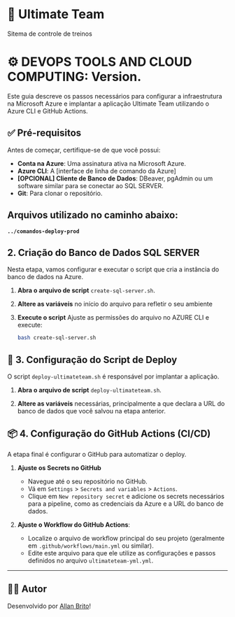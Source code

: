 # 🥏 Ultimate Team

Sitema de controle de treinos 

# ⚙️ DEVOPS TOOLS AND CLOUD COMPUTING: Version.

Este guia descreve os passos necessários para configurar a infraestrutura na Microsoft Azure e implantar a aplicação Ultimate Team utilizando o Azure CLI e GitHub Actions.

## ✅ Pré-requisitos

Antes de começar, certifique-se de que você possui:

* **Conta na Azure**: Uma assinatura ativa na Microsoft Azure.
* **Azure CLI**: A [interface de linha de comando da Azure]
* **[OPCIONAL] Cliente de Banco de Dados**: DBeaver, pgAdmin ou um software similar para se conectar ao SQL SERVER.
* **Git**: Para clonar o repositório.


## Arquivos utilizado no caminho abaixo:

**`../comandos-deploy-prod`**


## 2. Criação do Banco de Dados SQL SERVER

Nesta etapa, vamos configurar e executar o script que cria a instância do banco de dados na Azure.

1.  **Abra o arquivo de script** `create-sql-server.sh`.

2.  **Altere as variáveis** no início do arquivo para refletir o seu ambiente

3.  **Execute o script** Ajuste as permissões do arquivo no AZURE CLI e execute:
    ```bash
    bash create-sql-server.sh
    ```

## 🚀 3. Configuração do Script de Deploy

O script `deploy-ultimateteam.sh` é responsável por implantar a aplicação.

1.  **Abra o arquivo de script** `deploy-ultimateteam.sh`.

2.  **Altere as variáveis** necessárias, principalmente a que declara a URL do banco de dados que você salvou na etapa anterior.

## 📦 4. Configuração do GitHub Actions (CI/CD)

A etapa final é configurar o GitHub para automatizar o deploy.

1.  **Ajuste os Secrets no GitHub**
    * Navegue até o seu repositório no GitHub.
    * Vá em `Settings` > `Secrets and variables` > `Actions`.
    * Clique em `New repository secret` e adicione os secrets necessários para a pipeline, como as credenciais da Azure e a URL do banco de dados.

2.  **Ajuste o Workflow do GitHub Actions**:
    * Localize o arquivo de workflow principal do seu projeto (geralmente em `.github/workflows/main.yml` ou similar).
    * Edite este arquivo para que ele utilize as configurações e passos definidos no arquivo `ultimateteam-yml.yml`.


---

## 👨‍💻 Autor

Desenvolvido por [Allan Brito](https://github.com/Allanbm100)!
